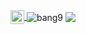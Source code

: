 <a href="https://bang9.github.io">
  <img align="center" alt="profile" width="22px" src="https://cdn.jsdelivr.net/npm/simple-icons@v3/icons/about-dot-me.svg" />
</a>
<img align="center" alt='bang9's Hits" src="https://hits.seeyoufarm.com/api/count/incr/badge.svg?url=https%3A%2F%2Fgithub.com%2FBang9&count_bg=%23AF6BFF&title_bg=%23555555&icon=react.svg&icon_color=%23FFFFFF&title=bang9dev&edge_flat=false" />
<img align='center' src="https://github-readme-stats.vercel.app/api?username=Bang9&show_icons=false&count_private=true&bg_color=30,fbc2eb,a6c1ee&title_color=ffeffa&text_color=fff">
